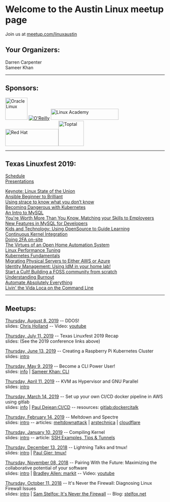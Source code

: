 # Welcome to the Austin Linux meetup page
Join us at [meetup.com/linuxaustin](https://www.meetup.com/linuxaustin/)

## Your Organizers:  
Darren Carpenter  
Sameer Khan

---

## Sponsors:

<a href="https://www.oracle.com/linux"><img src="https://linuxaustin.github.io/Oracle-Linux.png" alt="Oracle Linux" height="70px"/></a>
<a href="https://www.oreilly.com/pub/cpc/169501"><img src="https://www.oreilly.com/partner_file/ORM_logo_box75_hex.jpg" alt="O'Reilly"/></a>
<a href="https://linuxacademy.com" class="logo"><img src="https://linuxacademy.com/templates/default/assets/img/LinuxAcademy-logo-dk.svg" alt="Linux Academy" height="35px" width="214px"></a>
<a href="https://www.redhat.com"><img src="https://www.redhat.com/profiles/rh/themes/redhatdotcom/img/logo-reverse.svg" alt="Red Hat" height="54px" width="168px"></a><a href="https://www.toptal.com"><img src="https://uploads.toptal.io/press-center/logos/blue/regular-logo/full_logo.svg" alt="Toptal" height="80.px"></a>

---

## Texas Linuxfest 2019:

[Schedule](https://2019.texaslinuxfest.org/schedule.html)  
[Presentations](https://2019.texaslinuxfest.org/presentations.html)

[Keynote: Linux State of the Union](http://www.camerontech.com/txlf_2019/keynote_state_of_union.pdf)  
[Ansible Beginner to Brilliant](http://slides.unsupported.io/ansible-b2b-slides/)  
[Using strace to know what you don’t know](https://github.com/linuxaustin/OtherSlides/blob/master/UsingStrace_Linuxfest_-_Ryan_Robson.pdf)  
[Becoming Dangerous with Kubernetes](https://ibm.gitlab.io/workshop/cloud/)  
[An Intro to MySQL](https://www.slideshare.net/davidmstokes/mysql-baics-texas-linxufest-beginners-tutorial-may-31st-2019)  
[You're Worth More Than You Know, Matching your Skills to Employeers](https://github.com/linuxaustin/OtherSlides/blob/master/You_are_worth_more_extended_opt.pdf)  
[New Features in MySQL for Developers](https://www.slideshare.net/davidmstokes/mysql-8-a-new-beginning-sunshine-phpphp-uk-updated)  
[Kids and Technology: Using OpenSource to Guide Learning](https://github.com/linuxaustin/OtherSlides/blob/master/children_and_technology.pdf)  
[Continuous Kernel Integration](https://docs.google.com/presentation/d/1T0JaRA0wtDU0aTWTyASwwy_ugtzjUcw_ZDmC5KFzw-A)  
[Doing 2FA on-site](https://privacyidea.org/talks/txlf2019/migrating-2fa.html)  
[The Virtues of an Open Home Automation System](https://docs.google.com/presentation/d/17qT5KTAaCzAe8WTZIEXfy3X8SQ6SBMPsqklyQMUEjvA/edit#slide=id.p)  
[Linux Performance Tuning](https://github.com/linuxaustin/OtherSlides/blob/master/performance_tuning_-_Thomas_Cameron.pdf)  
[Kubernetes Fundamentals](https://speakerdeck.com/lastcoolnameleft/kubernetes-fundamentals)  
[Migrating Physical Servers to Either AWS or Azure](https://github.com/linuxaustin/OtherSlides/blob/master/Moving_your_Red_Hat_Enterprise_Linux_server_over_to_Azure_or_AWS_-_Texas_Linux_Fest_-_Dan_Kinkead.pdf)  
[Identity Management: Using IdM in your home lab!](https://github.com/linuxaustin/OtherSlides/blob/master/identity_management_for_home.pdf)  
[Start a Cult! Building a FOSS community from scratch](https://github.com/linuxaustin/OtherSlides/blob/master/wbraswell_20190601-start_a_cult_building_a_foss_community_from_scratch_-_William_Braswell.pdf)  
[Understanding Burnout](https://docs.google.com/presentation/d/1uYY8Ezw8rMhMjRA_d-H8rnv4AWqROyBx86HTcGFEtdQ)  
[Automate Absolutely Everything](https://github.com/linuxaustin/OtherSlides/blob/master/TXLF2019-AutomateAbsolutelyEverything_-_Adam_Miller.pdf)  
[Livin' the Vida Loca on the Command Line](https://github.com/linuxaustin/OtherSlides/blob/master/CLI_TXLF_190601.pdf)

---

## Meetups:

[Thursday, August 8, 2019](https://www.meetup.com/linuxaustin/events/jbxcnqyzlblb/) -- DDOS!  
slides: [Chris Holland](http://hivewind.com/presentation/) -- Video: [youtube](https://youtu.be/pwb4IUyKCv4)

[Thursday, July 11, 2019](https://www.meetup.com/linuxaustin/events/jbxcnqyzkbpb/) -- Texas Linuxfest 2019 Recap  
slides: (See the 2019 conference links above)

[Thursday, June 13, 2019](https://www.meetup.com/linuxaustin/events/jbxcnqyzjbrb/) -- Creating a Raspberry Pi Kubernetes Cluster  
slides: [intro](https://linuxaustin.github.io/intro-slides/2019-06-13)

[Thursday, May 9, 2019](https://www.meetup.com/linuxaustin/events/jbxcnqyzhbmb/) -- Become a CLI Power User!  
slides: [info](https://linuxaustin.github.io/intro-slides/2019-05-09) | [Sameer Khan: CLI](https://github.com/linuxaustin/OtherSlides/blob/master/CLI_TXLF_190601.pdf)

[Thursday, April 11, 2019](https://www.meetup.com/linuxaustin/events/jbxcnqyzgbpb/) -- KVM as Hypervisor and GNU Parallel  
slides: [intro](https://linuxaustin.github.io/intro-slides/2019-04-11)

[Thursday, March 14, 2019](https://www.meetup.com/linuxaustin/events/jbxcnqyzfbsb/) -- Set up your own CI/CD docker pipeline in AWS using gitlab  
slides: [info](https://linuxaustin.github.io/intro-slides/2019-03-14) | [Paul Dejean:CI/CD](http://dockerslides.com) -- resources: [gitlab:dockercitalk](https://gitlab.com/dockercitalk)

[Thursday, February 14, 2019](https://www.meetup.com/linuxaustin/events/jbxcnqyzdbsb/) -- Meltdown and Spectre  
slides: [intro](https://linuxaustin.github.io/intro-slides/2019-02-14) -- articles: [meltdownattack](https://meltdownattack.com/) | [arstechnica](https://arstechnica.com/gadgets/2018/01/meltdown-and-spectre-every-modern-processor-has-unfixable-security-flaws/) | [cloudflare](https://blog.cloudflare.com/meltdown-spectre-non-technical/)

[Thursday, January 10, 2019](https://www.meetup.com/linuxaustin/events/jbxcnqyzcbnb/) -- Compiling Kernel  
slides: [intro](https://linuxaustin.github.io/intro-slides/2019-01-10) -- article: [SSH Examples, Tips & Tunnels](https://hackertarget.com/ssh-examples-tunnels/)

[Thursday, December 13, 2018](https://www.meetup.com/linuxaustin/events/lbqzhqyxqbrb/) -- Lightning Talks and tmux!  
slides: [intro](https://linuxaustin.github.io/intro-slides/2018-12-13) | [Paul Gier: tmux!](https://github.com/linuxaustin/tmux-notes/blob/master/tmux-presentation.org)

[Thursday, November 08, 2018](https://www.meetup.com/linuxaustin/events/lbqzhqyxpblb/) -- Pairing With the Future: Maximizing the collaborative potential of your software  
slides: [intro](https://linuxaustin.github.io/intro-slides/2018-11-08) | [Bradley Allen: markit](https://github.com/linuxaustin/OtherSlides/blob/master/markit-presentation-18-11-09-01.odp) -- Video: [youtube](https://youtu.be/Ti0kMejBgkk)

[Thursday, October 11, 2018](https://www.meetup.com/linuxaustin/events/zqmmhqyxnbpb/) -- It's Never the Firewall: Diagnosing Linux Firewall Issues  
slides: [intro](https://linuxaustin.github.io/intro-slides/11-10-18) | [Sam Stelfox: It's Never the Firewall](https://stelfox.net/files/it_is_never_the_firewall.pdf) -- Blog: [stelfox.net](https://stelfox.net/blog/2018/10/its-never-the-firewall/)
